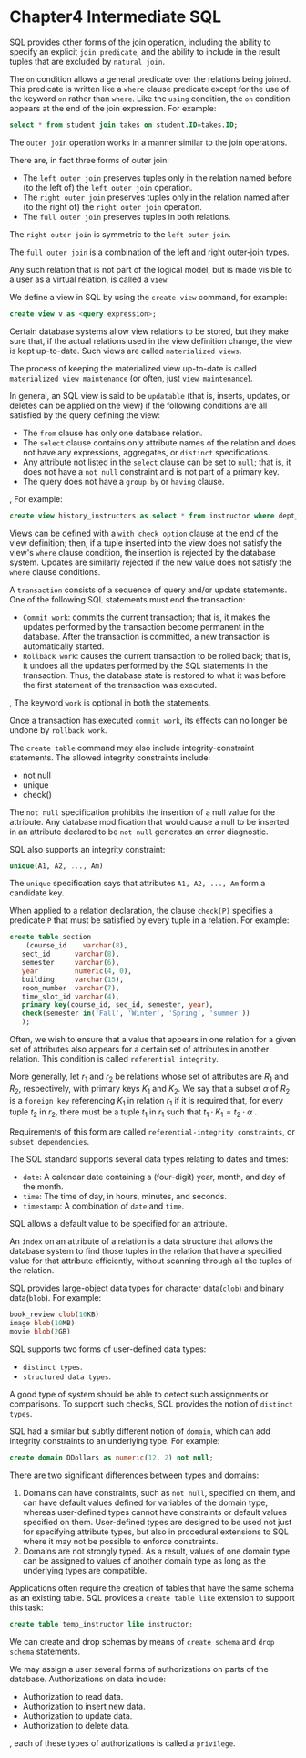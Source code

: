 # Chapter4 Intermediate SQL



SQL provides other forms of the join operation, including the ability to specify an explicit `join predicate`, and the ability to include in the result tuples that are excluded by `natural join`.

The `on` condition allows a general predicate over the relations being joined. This predicate is written like a `where` clause predicate except for the use of the keyword `on` rather than `where`. Like the `using` condition, the `on` condition appears at the end of the join expression. For example:

```sql
select * from student join takes on student.ID=takes.ID;
```

The `outer join` operation works in a manner similar to the join operations.

There are, in fact three forms of outer join:

- The `left outer join` preserves tuples only in the relation named before (to the left of) the `left outer join` operation.
- The `right outer join` preserves tuples only in the relation named after (to the right of) the `right outer join` operation.
- The `full outer join` preserves tuples in both relations.

The `right outer join` is symmetric to the `left outer join`.

The `full outer join` is a combination of the left and right outer-join types.

Any such relation that is not part of the logical model, but is made visible to a user as a virtual relation, is called a `view`.

We define a view in SQL by using the `create view` command, for example:

```sql
create view v as <query expression>;
```

Certain database systems allow view relations to be stored, but they make sure that, if the actual relations used in the view definition change, the view is kept up-to-date. Such views are called `materialized views`.

The process of keeping the materialized view up-to-date is called `materialized view maintenance` (or often, just `view maintenance`).

In general, an SQL view is said to be `updatable` (that is, inserts, updates, or deletes can be applied on the view) if the following conditions are all satisfied by the query defining the view:

- The `from` clause has only one database relation.
- The `select` clause contains only attribute names of the relation and does not have any expressions, aggregates, or `distinct` specifications.
- Any attribute not listed in the `select` clause can be set to `null`; that is, it does not have a `not null` constraint and is not part of a primary key.
- The query does not have a `group by` or `having` clause.

, For example:

```sql
create view history_instructors as select * from instructor where dept_name='History';
```

Views can be defined with a `with check option` clause at the end of the view definition; then, if a tuple inserted into the view does not satisfy the view's `where` clause condition, the insertion is rejected by the database system. Updates are similarly rejected if the new value does not satisfy the `where` clause conditions.

A `transaction` consists of a sequence of query and/or update statements. One of the following SQL statements must end the transaction:

- `Commit work`: commits the current transaction; that is, it makes the updates performed by the transaction become permanent in the database. After the transaction is committed, a new transaction is automatically started.
- `Rollback work`: causes the current transaction to be rolled back; that is, it undoes all the updates performed by the SQL statements in the transaction. Thus, the database state is restored to what it was before the first statement of the transaction was executed.

, The keyword `work` is optional in both the statements.

Once a transaction has executed `commit work`, its effects can no longer be undone by `rollback work`.

The `create table` command may also include integrity-constraint statements. The allowed integrity constraints include:

- not null
- unique
- check(<predicate>)

The `not null` specification prohibits the insertion of a null value for the attribute. Any database modification that would cause a null to be inserted in an attribute declared to be `not null` generates an error diagnostic.

SQL also supports an integrity constraint:

```sql
unique(A1, A2, ..., Am)
```

The `unique` specification says that attributes `A1, A2, ..., Am` form a candidate key.

When applied to a relation declaration, the clause `check(P)` specifies a predicate `P` that must be satisfied by every tuple in a relation. For example:

```sql
create table section
	(course_id    varchar(8),
   sect_id      varchar(8),
   semester     varchar(6),
   year         numeric(4, 0),
   building     varchar(15),
   room_number  varchar(7),
   time_slot_id varchar(4),
   primary key(course_id, sec_id, semester, year),
   check(semester in('Fall', 'Winter', 'Spring', 'summer'))
   );
```

Often, we wish to ensure that a value that appears in one relation for a given set of attributes also appears for a certain set of attributes in another relation. This condition is called `referential integrity`.

More generally, let $r_1$ and $r_2$ be relations whose set of attributes are $R_1$ and $R_2$, respectively, with primary keys $K_1$ and $K_2$. We say that a subset $\alpha$ of $R_2$ is a `foreign key` referencing $K_1$ in relation $r_1$ if it is required that, for every tuple $t_2$ in $r_2$, there must be a tuple $t_1$ in $r_1$ such that $t_1 \cdot K_1 = t_2 \cdot \alpha$ .

Requirements of this form are called `referential-integrity constraints`, or `subset dependencies`.

The SQL standard supports several data types relating to dates and times:

- `date`: A calendar date containing a (four-digit) year, month, and day of the month.
- `time`: The time of day, in hours, minutes, and seconds.
- `timestamp`: A combination of `date` and `time`.

SQL allows a default value to be specified for an attribute.

An `index` on an attribute of a relation is a data structure that allows the database system to find those tuples in the relation that have a specified value for that attribute efficiently, without scanning through all the tuples of the relation.

SQL provides large-object data types for character data(`clob`) and binary data(`blob`). For example:

```sql
book_review clob(10KB)
image blob(10MB)
movie blob(2GB)
```

SQL supports two forms of user-defined data types:

- `distinct types`.
- `structured data types`.

A good type of system should be able to detect such assignments or comparisons. To support such checks, SQL provides the notion of `distinct types`.

SQL had a similar but subtly different notion of `domain`, which can add integrity constraints to an underlying type. For example:

```sql
create domain DDollars as numeric(12, 2) not null;
```

There are two significant differences between types and domains:

1. Domains can have constraints, such as `not null`, specified on them, and can have default values defined for variables of the domain type, whereas user-defined types cannot have constraints or default values specified on them. User-defined types are designed to be used not just for specifying attribute types, but also in procedural extensions to SQL where it may not be possible to enforce constraints.
2. Domains are not strongly typed. As a result, values of one domain type can be assigned to values of another domain type as long as the underlying types are compatible.

Applications often require the creation of tables that have the same schema as an existing table. SQL provides a `create table like` extension to support this task:

```sql
create table temp_instructor like instructor;
```

We can create and drop schemas by means of `create schema` and `drop schema` statements.

We may assign a user several forms of authorizations on parts of the database. Authorizations on data include:

- Authorization to read data.
- Authorization to insert new data.
- Authorization to update data.
- Authorization to delete data.

, each of these types of authorizations is called a `privilege`.
